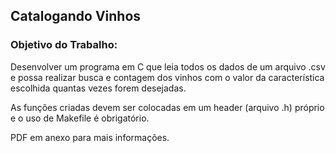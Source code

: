 ## Catalogando Vinhos
### Objetivo do Trabalho:
Desenvolver um programa em C que leia todos os dados de um arquivo .csv e possa realizar busca e contagem dos vinhos com o valor da característica escolhida quantas vezes forem desejadas.

As funções criadas devem ser colocadas em um header (arquivo .h) próprio e o uso de Makefile é obrigatório.

PDF em anexo para mais informações.
